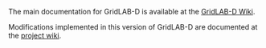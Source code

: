 The main documentation for GridLAB-D is available at the [GridLAB-D Wiki](https://gridlab-d.shoutwiki.com/).

Modifications implemented in this version of GridLAB-D are documented at the [project wiki](https://github.com/dchassin/gridlabd/wiki).
